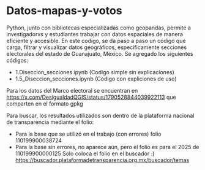 # Datos-mapas-y-votos
Python, junto con bibliotecas especializadas como geopandas, permite a investigadorxs y estudiantes trabajar con datos espaciales de manera eficiente y accesible. En este codigo, se da paso a paso un código que carga, filtrar y visualizar datos geográficos, específicamente secciones electorales del estado de Guanajuato, México.
Se agregado los siguientes códigos:
- 1.Diseccion_secciones.ipynb (Codigo simple sin explicaciones)
- 1.5_Diseccion_secciones.ipynb (Codigo con expliciones de uso)

Para los datos del Marco electoral se encuentran en <https://x.com/DesigualdadQGIS/status/1790528844039922113> que comparten en el formato gpkg

Para buscar, los resultados utilizados son dentro de la plataforma nacional de transparencia mediante el folio:
- Para la base que se utilizó en el trabajo (con errores) folio 110199900038724
- Para la base sin errores, no aparece aún, pero el folio es para el 2025 de 110199900000125
Solo coloca el folio en el buscador :) <https://buscador.plataformadetransparencia.org.mx/buscador/temas>
